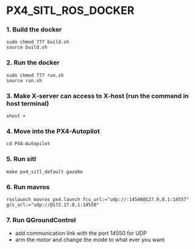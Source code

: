 # PX4_SITL_ROS_DOCKER

### 1. Build the docker
```
sudo chmod 777 build.sh
source build.sh
```

### 2. Run the docker
```
sudo chmod 777 run.sh
source run.sh
```

### 3. Make X-server can access to X-host (run the command in host terminal)
```
xhost +
```

### 4. Move into the PX4-Autopilot
```
cd PX4-Autopilot
```

### 5. Run sitl
```
make px4_sitl_default gazebo
```

### 6. Run mavros
```
roslaunch mavros px4.launch fcu_url:="udp://:14540@127.0.0.1:14557" gcs_url:="udp://@172.17.0.1:14550"
```

### 7. Run QGroundControl
* add communication link with the port 14550 for UDP
* arm the motor and change the mode to what ever you want
